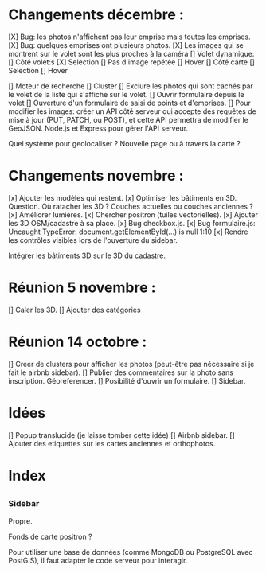 
# Changements décembre :
[X] Bug: les photos n'affichent pas leur emprise mais toutes les emprises.
[X] Bug: quelques emprises ont plusieurs photos.
[X] Les images qui se montrent sur le volet sont les plus proches à la caméra
[] Volet dynamique:
    [] Côté volet:s
        [X] Selection
        [] Pas d'image repétée
        [] Hover
    [] Côté carte
        [] Selection
        [] Hover

[] Moteur de recherche
[] Cluster
[] Exclure les photos qui sont cachés par le volet de la liste qui s'affiche sur le volet.
[] Ouvrir formulaire depuis le volet
[] Ouverture d'un formulaire de saisi de points et d'emprises.
[] Pour modifier les images: créer un API côté serveur qui accepte des requêtes de mise à jour (PUT, PATCH, ou POST), et cette API permettra de modifier le GeoJSON. Node.js et Express pour gérer l'API serveur.

Quel système pour geolocaliser ? Nouvelle page ou à travers la carte ?

# Changements novembre :

[x] Ajouter les modèles qui restent.
[x] Optimiser les bâtiments en 3D. Question. Où ratacher les 3D ? Couches actuelles ou couches anciennes ?
[x] Améliorer lumières.
[x] Chercher positron (tuiles vectorielles).
[x] Ajouter les 3D OSM/cadastre à sa place.
[x] Bug checkbox.js.
[x] Bug formulaire.js: Uncaught TypeError: document.getElementById(...) is null 1:10
[x] Rendre les contrôles visibles lors de l'ouverture du sidebar.

Intégrer les bâtiments 3D sur le 3D du cadastre.

# Réunion 5 novembre :

 [] Caler les 3D.
 [] Ajouter des catégories

# Réunion 14 octobre :

[] Creer de clusters pour afficher les photos (peut-être pas nécessaire si je fait le airbnb sidebar).
[] Publier des commentaires sur la photo sans inscription. Géoreferencer.
[] Posibilité d'ouvrir un formulaire.
[] Sidebar.

# Idées

[] Popup translucide (je laisse tomber cette idée)
[] Airbnb sidebar.
[] Ajouter des etiquettes sur les cartes anciennes et orthophotos.

# Index

##

### Sidebar

Propre.


Fonds de carte positron ?

Pour utiliser une base de données (comme MongoDB ou PostgreSQL avec PostGIS), il faut adapter le code serveur pour interagir.